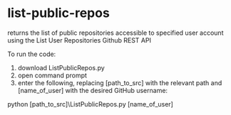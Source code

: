 # list-public-repos
returns the list of public repositories accessible to specified user account using the List User Repositories Github REST API

To run the code: 
1) download ListPublicRepos.py
2) open command prompt 
3) enter the following, replacing [path_to_src] with the relevant path and [name_of_user] with the desired GitHub username:

python \[path_to_src]\ListPublicRepos.py [name_of_user]
